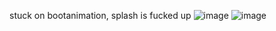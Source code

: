 stuck on bootanimation, splash is fucked up ![image](https://github.com/cotunjr/android_device_xiaomi_mayfly/assets/75676600/ee967caa-54eb-4b7d-b346-431a561c90b4) ![image](https://github.com/cotunjr/android_device_xiaomi_mayfly/assets/75676600/aef086f3-cd87-413b-bd61-c36ecba2e2fe)

